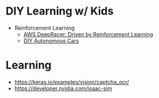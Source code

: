 # DIY Learning w/ Kids
* Reinforcement Learning
  * [AWS DeepRacer: Driven by Reinforcement Learning](https://www.aws.training/Details/eLearning?id=32143)
  * [DIY Autonomous Cars](https://diyrobocars.com/)
  
# Learning
* https://keras.io/examples/vision/captcha_ocr/
* https://developer.nvidia.com/isaac-sim
